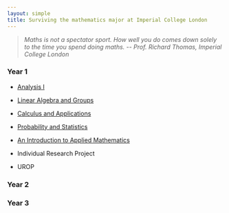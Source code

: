 ```yaml
---
layout: simple
title: Surviving the mathematics major at Imperial College London
---
```


> *Maths is not a spectator sport. How well you do comes down solely to the time you spend doing maths.  --  Prof. Richard Thomas, Imperial College London*


### Year 1

- [Analysis I](/study/Imperial_mathematics/year_1/Analysis_I/Analysis_I)

- [Linear Algebra and Groups](/study/Imperial_mathematics/year_1/Linear_Algebra_and_Groups/Linear_Algebra_and_Groups_main)

- [Calculus and Applications](/study/Imperial_mathematics/year_1/Calculus_and_applications/Calculus_and_Application_main)

- [Probability and Statistics](/study/Imperial_mathematics/year_1/Probability_and_Statistics/Probability_and_Statistics_main)

- [An Introduction to Applied Mathematics](/study/Imperial_mathematics/year_1/An_Introduction_to_Applied_math/AITAM)

- Individual Research Project

- UROP

### Year 2

### Year 3

